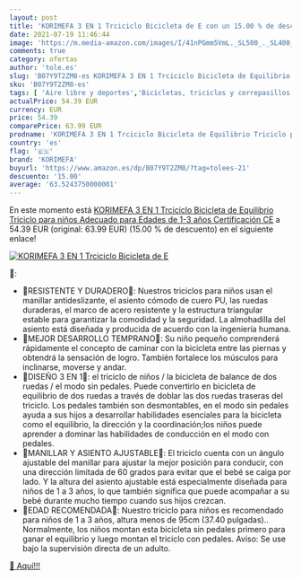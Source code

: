 ```yaml
---
layout: post
title: 'KORIMEFA 3 EN 1 Trciciclo Bicicleta de E con un 15.00 % de descuento'
date: 2021-07-19 11:46:44
image: 'https://m.media-amazon.com/images/I/41nPGmm5VmL._SL500_._SL400_.jpg'
comments: true
category: ofertas
author: 'tole.es'
slug: 'B07Y9T2ZM8-es KORIMEFA 3 EN 1 Trciciclo Bicicleta de Equilibrio Triciclo...'
sku: 'B07Y9T2ZM8-es'
tags: [ 'Aire libre y deportes','Bicicletas, triciclos y correpasillos','Juguetes','Juguetes y juegos','Triciclos','bicicleta','korimefa', ]
actualPrice: 54.39 EUR
currency: EUR
price: 54.39
comparePrice: 63.99 EUR
prodname: 'KORIMEFA 3 EN 1 Trciciclo Bicicleta de Equilibrio Triciclo para niños Adecuado para Edades de 1-3 años Certificación CE'
country: 'es'
flag: '🇪🇸'
brand: 'KORIMEFA'
buyurl: 'https://www.amazon.es/dp/B07Y9T2ZM8/?tag=tolees-21'
descuento: '15.00'
average: '63.5243750000001'
---
```


En este momento está [KORIMEFA 3 EN 1 Trciciclo Bicicleta de Equilibrio Triciclo para niños Adecuado para Edades de 1-3 años Certificación CE](https://www.amazon.es/dp/B07Y9T2ZM8/?tag=tolees-21) a 54.39 EUR (original: 63.99 EUR) (15.00 %  de descuento) en el siguiente enlace!

[![KORIMEFA 3 EN 1 Trciciclo Bicicleta de E](https://m.media-amazon.com/images/I/41nPGmm5VmL._SL500_._SL400_.jpg)](https://www.amazon.es/dp/B07Y9T2ZM8/?tag=tolees-21)

🔎:

- 🎁RESISTENTE Y DURADERO🎁: Nuestros triciclos para niños usan el manillar antideslizante, el asiento cómodo de cuero PU, las ruedas duraderas, el marco de acero resistente y la estructura triangular estable para garantizar la comodidad y la seguridad. La almohadilla del asiento está diseñada y producida de acuerdo con la ingeniería humana.
- 🎁MEJOR DESARROLLO TEMPRANO🎁: Su niño pequeño comprenderá rápidamente el concepto de caminar con la bicicleta entre las piernas y obtendrá la sensación de logro. También fortalece los músculos para inclinarse, moverse y andar.
- 🎁DISEÑO 3 EN 1🎁: el triciclo de niños / la bicicleta de balance de dos ruedas / el modo sin pedales. Puede convertirlo en bicicleta de equilibrio de dos ruedas a través de doblar las dos ruedas traseras del triciclo. Los pedales también son desmontables, en el modo sin pedales ayuda a sus hijos a desarrollar habilidades esenciales para la bicicleta como el equilibrio, la dirección y la coordinación;los niños puede aprender a dominar las habilidades de conducción en el modo con pedales.
- 🎁MANILLAR Y ASIENTO AJUSTABLE🎁: El triciclo cuenta con un ángulo ajustable del manillar para ajustar la mejor posición para conducir, con una dirección limitada de 60 grados para evitar que el bebé se caiga por lado. Y la altura del asiento ajustable está especialmente diseñada para niños de 1 a 3 años, lo que también significa que puede acompañar a su bebé durante mucho tiempo cuando sus hijos crezcan.
- 🎁EDAD RECOMENDADA🎁: Nuestro triciclo para niños es recomendado para niños de 1 a 3 años, altura menos de 95cm (37.40 pulgadas).. Normalmente, los niños montan esta bicicleta sin pedales primero para ganar el equilibrio y luego montan el triciclo con pedales. Aviso: Se use bajo la supervisión directa de un adulto.

[🛒 Aquí!!!](https://www.amazon.es/dp/B07Y9T2ZM8/?tag=tolees-21)
